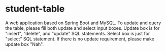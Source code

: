 # student-table
A web application based on Spring Boot and MySQL.
To update and query the table, please fill both update and select input boxes.
Update box is for "insert", "delete", and "update" SQL statements.
Select box is just for "select" SQL statement.
If there is no update requirement, please make update box "Nah".
